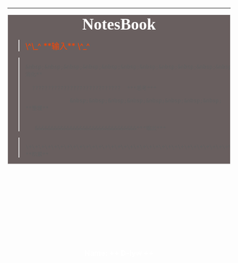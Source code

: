 
* * *
<div style="border:1px solid #f0f0f0;background:#695F5F;">

 <div style='text-align:center;opacity: 1;font-size:36px;font-weight:600;font-family:"kaiti";color:white;'>NotesBook</div>

>  <div style="color:orangered;font-size:18px;"> \^\_^ **输入** \^_^



>         &nbsp;&nbsp;&nbsp;&nbsp;&nbsp;&nbsp;&nbsp;&nbsp;&nbsp;&nbsp;&nbsp;&nbsp;&nbsp;&nbsp;&nbsp;&nbsp;&nbsp;&nbsp;&nbsp;&nbsp;**消化** 
>         
>       ????????????????????????????  ***思考***
>       
>         			&nbsp;&nbsp;&nbsp;&nbsp;&nbsp;&nbsp;&nbsp;&nbsp; **整理** 
>        
>         
>        &&&&&&&&&&&&&&&&&&&&&&&&&&&&&&&&***输出***




>        \+\+\+\+\+\+\+\+\+\+\+\+\+\+\+\+\+\+\+\+\+\+\+\+\+\+\+\+\+\+\+\+\+\+\+\+\+\+\+\+\+\+\+\+\+\+\+\+\+\+\+\+\+\+\+\+\+\+\+\+\+\+\+\+\+\+\+\+\+\+\+\+ **积累**       

> </div>


<br><br><br><br><br><br><br><br><br>
### <div style="opacity:1;text-align:center;color:white;">Name: ++ D-lyw ++</div>



</div>